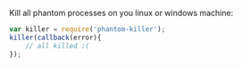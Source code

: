 Kill all phantom processes on you linux or windows machine:
```js
var killer = require('phantom-killer');
killer(callback(error){
    // all killed :(
});
```